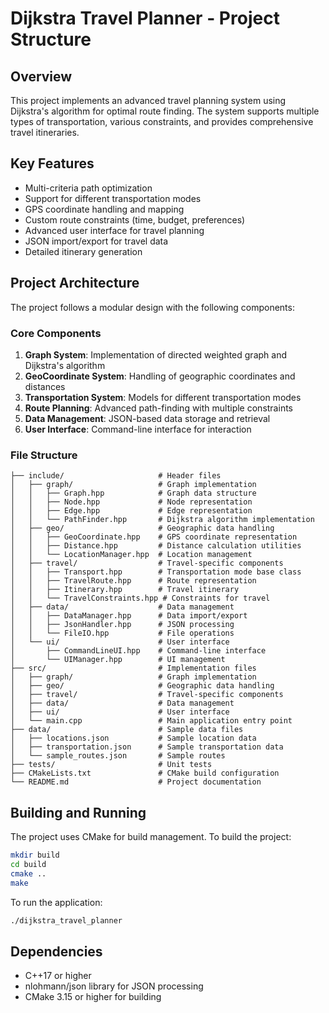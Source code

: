# Dijkstra Travel Planner - Project Structure

## Overview
This project implements an advanced travel planning system using Dijkstra's algorithm for optimal route finding. The system supports multiple types of transportation, various constraints, and provides comprehensive travel itineraries.

## Key Features
- Multi-criteria path optimization
- Support for different transportation modes
- GPS coordinate handling and mapping
- Custom route constraints (time, budget, preferences)
- Advanced user interface for travel planning
- JSON import/export for travel data
- Detailed itinerary generation

## Project Architecture
The project follows a modular design with the following components:

### Core Components
1. **Graph System**: Implementation of directed weighted graph and Dijkstra's algorithm
2. **GeoCoordinate System**: Handling of geographic coordinates and distances
3. **Transportation System**: Models for different transportation modes
4. **Route Planning**: Advanced path-finding with multiple constraints
5. **Data Management**: JSON-based data storage and retrieval
6. **User Interface**: Command-line interface for interaction

### File Structure
```
├── include/                     # Header files
│   ├── graph/                   # Graph implementation
│   │   ├── Graph.hpp            # Graph data structure
│   │   ├── Node.hpp             # Node representation
│   │   ├── Edge.hpp             # Edge representation
│   │   └── PathFinder.hpp       # Dijkstra algorithm implementation
│   ├── geo/                     # Geographic data handling
│   │   ├── GeoCoordinate.hpp    # GPS coordinate representation
│   │   ├── Distance.hpp         # Distance calculation utilities
│   │   └── LocationManager.hpp  # Location management
│   ├── travel/                  # Travel-specific components
│   │   ├── Transport.hpp        # Transportation mode base class
│   │   ├── TravelRoute.hpp      # Route representation
│   │   ├── Itinerary.hpp        # Travel itinerary
│   │   └── TravelConstraints.hpp # Constraints for travel
│   ├── data/                    # Data management
│   │   ├── DataManager.hpp      # Data import/export
│   │   ├── JsonHandler.hpp      # JSON processing
│   │   └── FileIO.hpp           # File operations
│   └── ui/                      # User interface
│       ├── CommandLineUI.hpp    # Command-line interface
│       └── UIManager.hpp        # UI management
├── src/                         # Implementation files
│   ├── graph/                   # Graph implementation
│   ├── geo/                     # Geographic data handling
│   ├── travel/                  # Travel-specific components
│   ├── data/                    # Data management
│   ├── ui/                      # User interface
│   └── main.cpp                 # Main application entry point
├── data/                        # Sample data files
│   ├── locations.json           # Sample location data
│   ├── transportation.json      # Sample transportation data
│   └── sample_routes.json       # Sample routes
├── tests/                       # Unit tests
├── CMakeLists.txt               # CMake build configuration
└── README.md                    # Project documentation
```

## Building and Running
The project uses CMake for build management. To build the project:

```bash
mkdir build
cd build
cmake ..
make
```

To run the application:
```bash
./dijkstra_travel_planner
```

## Dependencies
- C++17 or higher
- nlohmann/json library for JSON processing
- CMake 3.15 or higher for building